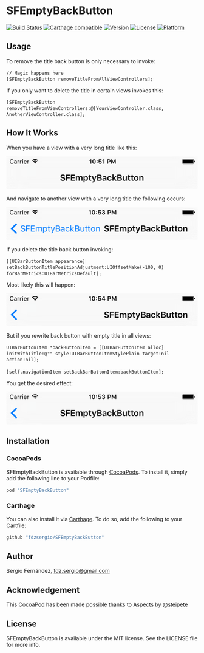 # SFEmptyBackButton
[![Build Status](https://travis-ci.org/fdzsergio/SFEmptyBackButton.svg?branch=master)](https://travis-ci.org/fdzsergio/SFEmptyBackButton)
[![Carthage compatible](https://img.shields.io/badge/Carthage-compatible-4BC51D.svg?style=flat)](https://github.com/Carthage/Carthage)
[![Version](https://img.shields.io/cocoapods/v/SFEmptyBackButton.svg?style=flat)](http://cocoapods.org/pods/SFEmptyBackButton)
[![License](https://img.shields.io/cocoapods/l/SFEmptyBackButton.svg?style=flat)](http://cocoapods.org/pods/SFEmptyBackButton)
[![Platform](https://img.shields.io/cocoapods/p/SFEmptyBackButton.svg?style=flat)](http://cocoapods.org/pods/SFEmptyBackButton)

## Usage

To remove the title back button is only necessary to invoke:
```obj-c
// Magic happens here
[SFEmptyBackButton removeTitleFromAllViewControllers];
```

If you only want to delete the title in certain views invokes this:
```obj-c
[SFEmptyBackButton removeTitleFromViewControllers:@[YourViewController.class, AnotherViewController.class];
```

## How It Works

When you have a view with a very long title like this:

<p align="center">  
	<img src="./Screenshots/1.png" alt="The Problem" title="SFEmptyBackButton">
</p>

And navigate to another view with a very long title the following occurs:

<p align="center">  
	<img src="./Screenshots/2.png" alt="The Problem" title="SFEmptyBackButton">
</p>

If you delete the title back button invoking:
```obj-c
[[UIBarButtonItem appearance] setBackButtonTitlePositionAdjustment:UIOffsetMake(-100, 0) forBarMetrics:UIBarMetricsDefault];
```

Most likely this will happen:
<p align="center">  
	<img src="./Screenshots/3.png" alt="The Problem" title="SFEmptyBackButton">
</p>

But if you rewrite back button with empty title in all views:

```obj-c
UIBarButtonItem *backButtonItem = [[UIBarButtonItem alloc] initWithTitle:@"" style:UIBarButtonItemStylePlain target:nil action:nil];

[self.navigationItem setBackBarButtonItem:backButtonItem];
```

You get the desired effect:

<p align="center">  
	<img src="./Screenshots/4.png" alt="The Problem" title="SFEmptyBackButton">
</p>

## Installation

### CocoaPods

SFEmptyBackButton is available through [CocoaPods](http://cocoapods.org). To install
it, simply add the following line to your Podfile:

```ruby
pod "SFEmptyBackButton"
```

### Carthage

You can also install it via [Carthage](https://github.com/Carthage/Carthage). To do so, add the following to your Cartfile:

```ruby
github "fdzsergio/SFEmptyBackButton"
```

## Author

Sergio Fernández, fdz.sergio@gmail.com

## Acknowledgement

This [CocoaPod](https://cocoapods.org/pods/SFEmptyBackButton) has been made possible thanks to [Aspects](https://github.com/steipete/Aspects) by [@steipete](http://petersteinberger.com) 

## License

SFEmptyBackButton is available under the MIT license. See the LICENSE file for more info.

